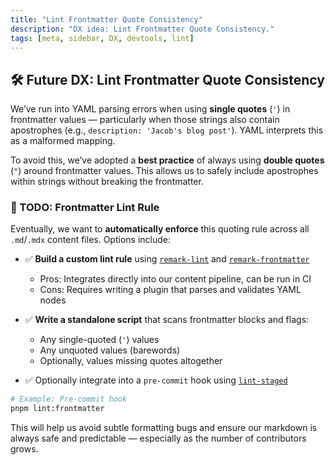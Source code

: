 ```yaml
---
title: "Lint Frontmatter Quote Consistency"
description: "DX idea: Lint Frontmatter Quote Consistency."
tags: [meta, sidebar, DX, devtools, lint]
---
```


## 🛠️ Future DX: Lint Frontmatter Quote Consistency

We’ve run into YAML parsing errors when using **single quotes** (`'`) in frontmatter values — particularly when those strings also contain apostrophes (e.g., `description: 'Jacob's blog post'`). YAML interprets this as a malformed mapping.

To avoid this, we’ve adopted a **best practice** of always using **double quotes** (`"`) around frontmatter values. This allows us to safely include apostrophes within strings without breaking the frontmatter.

### 🚧 TODO: Frontmatter Lint Rule

Eventually, we want to **automatically enforce** this quoting rule across all `.md`/`.mdx` content files. Options include:

- ✅ **Build a custom lint rule** using [`remark-lint`](https://github.com/remarkjs/remark-lint) and [`remark-frontmatter`](https://github.com/remarkjs/remark-frontmatter`)
  - Pros: Integrates directly into our content pipeline, can be run in CI
  - Cons: Requires writing a plugin that parses and validates YAML nodes

- ✅ **Write a standalone script** that scans frontmatter blocks and flags:
  - Any single-quoted (`'`) values
  - Any unquoted values (barewords)
  - Optionally, values missing quotes altogether

- ✅ Optionally integrate into a `pre-commit` hook using [`lint-staged`](https://github.com/okonet/lint-staged)

```bash
# Example: Pre-commit hook
pnpm lint:frontmatter
```
This will help us avoid subtle formatting bugs and ensure our markdown is always safe and predictable — especially as the number of contributors grows.
